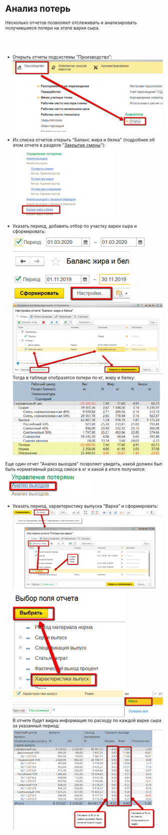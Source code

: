 # Анализ потерь


Несколько отчетов позволяют отслеживать и анализировать получившиеся
потери на этапе варки сыра.

 

 

-   Открыть отчеты подсистемы "Производство":  
    ![](LossAnalysis.assets/drex_analiz_poter_3_custom.png)
    
-   Из списка отчетов открыть "Баланс жира и белка" (подробнее об этом
    отчете в разделе "[Закрытие смены](../CloseWorkShift/CloseWorkShift.md)"):  
    ![](LossAnalysis.assets/drex_analiz_poter_3_custom_2.png)
    
-   Указать период, добавить отбор по участку варки сыра и сформировать:  
    ![](LossAnalysis.assets/drex_analiz_poter_3_custom_3.png)  
    ![](LossAnalysis.assets/drex_analiz_poter_3_custom_4.png)    
    ![](LossAnalysis.assets/drex_analiz_poter_3_custom_5.png)  
    Тогда в таблице отобразятся потери по кг, жиру и белку:  
    ![image-20201111095912432](LossAnalysis.assets/image-20201111095912432.png)


Еще один отчет "Анализ выходов" позволяет увидеть, какой должен был
    быть нормативный расход смеси в кг и какой в итоге получился:  
    ![](LossAnalysis.assets/drex_analiz_poter_3_custom_7.png)
     
-   Указать период, характеристику выпуска "Варка" и сформировать:  
    ![](LossAnalysis.assets/drex_analiz_poter_3_custom_8.png)  
    ![](LossAnalysis.assets/drex_analiz_poter_3_custom_9.png)   
    ![](LossAnalysis.assets/drex_analiz_poter_3_custom_10.png)  
    В отчете будет видна информация по расходу по каждой варке сыра за
    указанный период:  
    ![](LossAnalysis.assets/drex_analiz_poter_3_custom_11.png)

